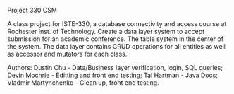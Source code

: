 Project 330 CSM

A class project for ISTE-330, a database connectivity and access course at Rochester Inst. of Technology.
Create a data layer system to accept submission for an academic conference. The table system in the center of the system.
The data layer contains CRUD operations for all entities as well as accessor and mutators for each class.

Authors:
  Dustin Chu - Data/Business layer verification, login, SQL queries;
  Devin Mochrie - Editting and front end testing;
  Tai Hartman - Java Docs;
  Vladmir Martynchenko - Clean up, front end testing.
